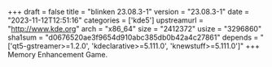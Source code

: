 +++
draft = false
title = "blinken 23.08.3-1"
version = "23.08.3-1"
date = "2023-11-12T12:51:16"
categories = ['kde5']
upstreamurl = "http://www.kde.org"
arch = "x86_64"
size = "2412372"
usize = "3296860"
sha1sum = "d0676520ae3f9654d910abc385db0b42a4c27861"
depends = "['qt5-gstreamer>=1.2.0', 'kdeclarative>=5.111.0', 'knewstuff>=5.111.0']"
+++
Memory Enhancement Game.